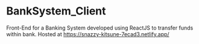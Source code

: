 # BankSystem_Client
Front-End for a Banking System developed using ReactJS to transfer funds within bank.
Hosted at https://snazzy-kitsune-7ecad3.netlify.app/
